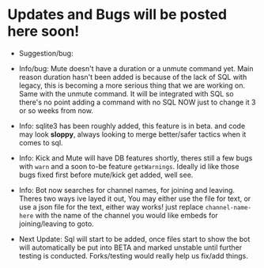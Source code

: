 # Updates and Bugs will be posted here soon!

* Suggestion/bug: 

* Info/bug: Mute doesn't have a duration or a unmute command yet. Main reason duration hasn't been added is because of the lack of SQL with legacy, this is becoming a more serious thing that we are working on. Same with the unmute command. It will be integrated with SQL so there's no point adding a command with no SQL NOW just to change it 3 or so weeks from now.

* Info: sqlite3 has been roughly added, this feature is in beta. and code may look **sloppy**, always looking to merge better/safer tactics when it comes to sql.

* Info: Kick and Mute will have DB features shortly, theres still a few bugs with `warn` and a soon to-be feature `getWarnings`. Ideally id like those bugs fixed first before mute/kick get added, well see. 

* Info: Bot now searches for channel names, for joining and leaving. Theres two ways ive layed it out, You may either use the file for text, or use a json file for the text, either way works! just replace `channel-name-here` with the name of the channel you would like embeds for joining/leaving to goto.

* Next Update: Sql will start to be added, once files start to show the bot will automatically be put into BETA and marked unstable until further testing is conducted. Forks/testing would really help us fix/add things.
